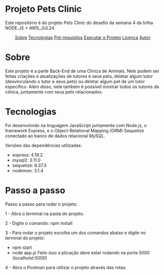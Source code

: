 # Projeto Pets Clinic

Este repositório é do projeto Pets Clinic do desafio da semana 4 da trilha NODE.JS + AWS_JUL24.

<p align="center">
    <a href="#sobre">Sobre</a>
    <a href="#tenologias">Tecnologias</a>
    <a href="#pre-requisitos">Pré-requisitos</a>
    <a href="#passo-a-passo">Executar o Projeto</a>
    <a href="#licenca">Licença</a>
    <a href="#autor">Autor</a>
</p>

# Sobre

Este projeto é a parte Back-End de uma Clínica de Animais. Nele podem ser feitas criações e atualizações de tutores e seus pets, deletar algum tutor (desvinculando o tutor e seus pets) ou deletar algum pet de um tutor específico. Além disso, nele também é possível mostrar todos os tutores da clínica, juntamente com seus pets relacionados.

# Tecnologias

Foi desenvolvido na linguagem JavaScript juntamente com Node.js, o framework Express, e o Object-Relational Mapping (ORM) Sequelize conectado ao banco de dados relacional MySQL.

Versões das dependências utilizadas:
- express: 4.19.2
- mysql2: 3.11.0
- sequelize: 6.37.3
- nodemon: 3.1.4

# Passo a passo

Passo a passo para rodar o projeto:

1 - Abra o terminal na pasta do projeto.

2 - Digite o comando: npm install

3 - Para rodar o projeto escolha um dos comandos abaixo e digite no terminal do projeto:
- npm start
- node app.js
Feito isso a plicação deve estar rodando na porta 5000 (localholst:5000)

4 - Abra o Postman para utilizar o projeto através das rotas.